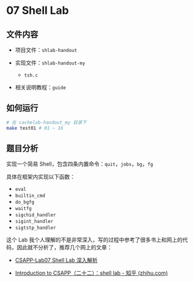 # 07 Shell Lab

## 文件内容

- 项目文件：`shlab-handout` 
- 实现文件：`shlab-handout-my`
    - `tsh.c`
    
- 相关说明教程：`guide`

## 如何运行

``` sh
# 在 cachelab-handout_my 目录下
make test01 # 01 ~ 16
```

## 题目分析

实现一个简易 Shell，包含四条内置命令：`quit`，`jobs`，`bg`，`fg`

具体在框架内实现以下函数：

- `eval`
- `builtin_cmd`
- `do_bgfg`
- `waitfg`
- `sigchid_handler`
- `sigint_handler`
- `sigtstp_handler`

这个 Lab 我个人理解的不是非常深入，写的过程中参考了很多书上和网上的代码，因此就不分析了，推荐几个网上的文章：

- [CSAPP-Lab07 Shell Lab 深入解析](https://zhuanlan.zhihu.com/p/492645370)

- [Introduction to CSAPP（二十二）：shell lab - 知乎 (zhihu.com)](https://zhuanlan.zhihu.com/p/151050267)

